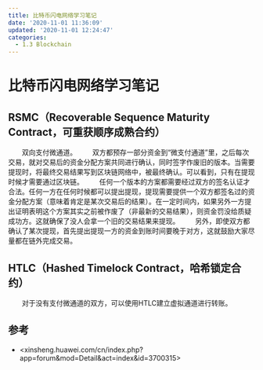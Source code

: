 ```yaml
---
title: 比特币闪电网络学习笔记
date: '2020-11-01 11:36:09'
updated: '2020-11-01 12:24:47'
categories:
  - 1.3 Blockchain
---
```

# 比特币闪电网络学习笔记

## RSMC（Recoverable Sequence Maturity Contract，可重获顺序成熟合约）

　　双向支付微通道。
　　双方都预存一部分资金到“微支付通道”里，之后每次交易，就对交易后的资金分配方案共同进行确认，同时签字作废旧的版本。当需要提现时，将最终交易结果写到区块链网络中，被最终确认。可以看到，只有在提现时候才需要通过区块链。
　　任何一个版本的方案都需要经过双方的签名认证才合法。任何一方在任何时候都可以提出提现，提现需要提供一个双方都签名过的资金分配方案（意味着肯定是某次交易后的结果）。在一定时间内，如果另外一方提出证明表明这个方案其实之前被作废了（非最新的交易结果），则资金罚没给质疑成功方。这就确保了没人会拿一个旧的交易结果来提现。
　　另外，即使双方都确认了某次提现，首先提出提现一方的资金到账时间要晚于对方，这就鼓励大家尽量都在链外完成交易。
　　
## HTLC（Hashed Timelock Contract，哈希锁定合约）

　　对于没有支付微通道的双方，可以使用HTLC建立虚拟通道进行转账。


## 参考

- <xinsheng.huawei.com/cn/index.php?app=forum&mod=Detail&act=index&id=3700315>

